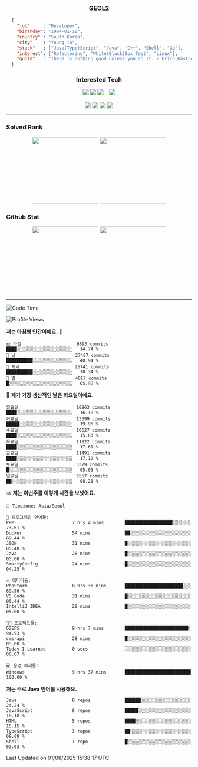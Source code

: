 <div align="center">

  ### GEOL2
</div>

```json
  {
    "job"     : "Developer",
    "birthday": "1994-01-18",
    "country" : "South Korea",
    "city"    : "Young-in",
    "stack"   : ["Java(Type)Script", "Java", "C++", "Shell", "Go"],
    "interest": ["Refactoring", "White(Black)Box Test", "Linux"], 
    "quote"   : "There is nothing good unless you do it. - Erich Kästner"
  }
  ```
  
<div align="center">
  
  ### Interested Tech
  
  <!-- <img src="https://img.shields.io/badge/Laravel-F05340?style=flat-square&logo=Laravel&logoColor=white"> -->
  <img src="https://img.shields.io/badge/SpringBoot-6DB33F?style=flat-square&logo=SpringBoot&logoColor=white">
  <!-- <img src="https://img.shields.io/badge/-NestJs-ea2845?style=flat-square&logo=nestjs&logoColor=white"> -->
  <!-- <img src="https://img.shields.io/badge/Express-000000?style=flat-square&logo=Express&logoColor=white"> -->
  <!-- <img src="https://img.shields.io/badge/Three.js-000000?style=flat-square&logo=Three.js&logoColor=white"> -->
  <img src="https://img.shields.io/badge/React-61DAFB?style=flat-square&logo=React&logoColor=black">
  <!-- <img src="https://img.shields.io/badge/next.js-000000?style=flat-square&logo=nextdotjs&logoColor=white"> -->
  <img src="https://img.shields.io/badge/OpenAI-%23412991?style=flat-square&logo=openai&logoColor=white">
  &nbsp;&nbsp;
  <!-- <br><br> -->
  
  <img src="https://img.shields.io/badge/junit-%23E33332?style=flat-square&logo=junit5&logoColor=white">
  <!-- <img src="https://img.shields.io/badge/Jest-323330?style=flat-square&logo=Jest&logoColor=white"> -->
  <br><br>
  
  <img src="https://img.shields.io/badge/Java-ED8B00?style=flat-square&logo=openjdk&logoColor=white">
  <img src="https://img.shields.io/badge/JavaScript-F7DF1E?style=flat-square&logo=JavaScript&logoColor=black">
  <img src="https://img.shields.io/badge/TypeScript-007acc?style=flat-square&logo=TypeScript&logoColor=black">
  <img src="https://img.shields.io/badge/Go-00ADD8?logo=Go&logoColor=white&style=flat-square">
  <!-- <img src="https://img.shields.io/badge/MySQL-4479A1?style=flat-square&logo=mysql&logoColor=white"><br> -->

</div>

------------

  ### Solved Rank
  
  <div align="center">
    <img height="180em" src="https://mazassumnida.wtf/api/v2/generate_badge?boj=geol2">
    <img height="180em" src="https://leetcard.jacoblin.cool/Geol2?theme=light&font=Gugi&border=0&radius=20">
  </div>
  
  ### Github Stat 
  <div align="center">
    <img height="180em" src="https://github-readme-stats-omega-five-90.vercel.app/api/?username=geol2&show_icons=true&theme=dark">
    <img height="180em" src="https://github-readme-stats-omega-five-90.vercel.app/api/top-langs/?username=geol2&show_icons=true&hide=cmake,EJS,css,scss,html,VUE&layout=compact&theme=dark&exclude_repo=raspi-web&count_private=true&langs_count=10">
  </div>
  
------------

  <!--START_SECTION:waka-->
![Code Time](http://img.shields.io/badge/Code%20Time-4%2C249%20hrs%2049%20mins-blue)

![Profile Views](http://img.shields.io/badge/Profile%20Views-2-blue)

**저는 아침형 인간이에요. 🐤** 

```text
🌞 아침                     9893 commits        ████░░░░░░░░░░░░░░░░░░░░░   14.74 % 
🌆 낮　                     27487 commits       ██████████░░░░░░░░░░░░░░░   40.94 % 
🌃 저녁                     25741 commits       ██████████░░░░░░░░░░░░░░░   38.34 % 
🌙 밤　                     4017 commits        █░░░░░░░░░░░░░░░░░░░░░░░░   05.98 % 
```
📅 **제가 가장 생산적인 날은 화요일이에요.** 

```text
월요일                      10863 commits       ████░░░░░░░░░░░░░░░░░░░░░   16.18 % 
화요일                      13399 commits       █████░░░░░░░░░░░░░░░░░░░░   19.96 % 
수요일                      10627 commits       ████░░░░░░░░░░░░░░░░░░░░░   15.83 % 
목요일                      11822 commits       ████░░░░░░░░░░░░░░░░░░░░░   17.61 % 
금요일                      11491 commits       ████░░░░░░░░░░░░░░░░░░░░░   17.12 % 
토요일                      3379 commits        █░░░░░░░░░░░░░░░░░░░░░░░░   05.03 % 
일요일                      5557 commits        ██░░░░░░░░░░░░░░░░░░░░░░░   08.28 % 
```


📊 **저는 이번주를 이렇게 시간을 보냈어요.** 

```text
🕑︎ Timezone: Asia/Seoul

💬 프로그래밍 언어들: 
PHP                      7 hrs 4 mins        ██████████████████░░░░░░░   73.61 % 
Docker                   54 mins             ██░░░░░░░░░░░░░░░░░░░░░░░   09.44 % 
JSON                     31 mins             █░░░░░░░░░░░░░░░░░░░░░░░░   05.48 % 
Java                     28 mins             █░░░░░░░░░░░░░░░░░░░░░░░░   05.00 % 
SmartyConfig             24 mins             █░░░░░░░░░░░░░░░░░░░░░░░░   04.25 % 

🔥 에디터들: 
PhpStorm                 8 hrs 36 mins       ██████████████████████░░░   89.56 % 
VS Code                  31 mins             █░░░░░░░░░░░░░░░░░░░░░░░░   05.44 % 
IntelliJ IDEA            28 mins             █░░░░░░░░░░░░░░░░░░░░░░░░   05.00 % 

🐱‍💻 프로젝트들: 
GSEPS                    9 hrs 7 mins        ████████████████████████░   94.93 % 
cms-api                  28 mins             █░░░░░░░░░░░░░░░░░░░░░░░░   05.00 % 
Today-I-Learned          0 secs              ░░░░░░░░░░░░░░░░░░░░░░░░░   00.07 % 

💻 운영 체제들: 
Windows                  9 hrs 37 mins       █████████████████████████   100.00 % 
```

**저는 주로 Java 언어를 사용해요.** 

```text
Java                     8 repos             ██████░░░░░░░░░░░░░░░░░░░   24.24 % 
JavaScript               6 repos             █████░░░░░░░░░░░░░░░░░░░░   18.18 % 
HTML                     5 repos             ████░░░░░░░░░░░░░░░░░░░░░   15.15 % 
TypeScript               3 repos             ██░░░░░░░░░░░░░░░░░░░░░░░   09.09 % 
Shell                    1 repo              █░░░░░░░░░░░░░░░░░░░░░░░░   03.03 % 
```




 Last Updated on 01/08/2025 15:38:17 UTC
<!--END_SECTION:waka-->

<div align="center">
  
  <!-- [![Hits](https://hits.seeyoufarm.com/api/count/incr/badge.svg?url=https%3A%2F%2Fgithub.com%2Fgeol2&count_bg=%2379C83D&title_bg=%23555555&icon=myspace.svg&icon_color=%23E7E7E7&title=hits&edge_flat=false)](https://hits.seeyoufarm.com) -->
  
</div>

<!--
**Geol2/Geol2** is a ✨ _special_ ✨ repository because its `README.md` (this file) appears on your GitHub profile.

Here are some ideas to get you started:
- 🔭 I’m currently working on ...
- 🌱 I’m currently learning ...
- 👯 I’m looking to collaborate on ...
- 🤔 I’m looking for help with ...
- 💬 Ask me about ...
- 📫 How to reach me: ...
- 😄 Pronouns: ...
- ⚡ Fun fact: ...
-->
